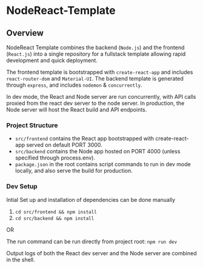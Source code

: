 # NodeReact-Template

## Overview

NodeReact Template combines the  backend (`Node.js`) and the frontend (`React.js`) into a single repository for a fullstack template allowing rapid development and quick deployment.

The frontend template is bootstrapped with `create-react-app` and includes `react-router-dom` and `Material-UI`.
The backend template is generated through `express`, and includes `nodemon` & `concurrently`.

In dev mode, the React and Node server are run concurrently, with API calls proxied from the react dev server to the node server.
In production, the Node server will host the React build and API endpoints.


### Project Structure

- `src/frontend` contains the React app bootstrapped with create-react-app served on default PORT 3000.
- `src/backend` contains the Node app hosted on PORT 4000 (unless specified through process.env).
- `package.json` in the root contains script commands to run in dev mode locally, and also serve the build for production.

### Dev Setup

Intial Set up and installation of dependencies can be done manually

1. `cd src/frontend && npm install`
2. `cd src/backend && npm install`

OR

The run command can be run directly from project root: `npm run dev`

Output logs of both the React dev server and the Node server are combined in the shell.
